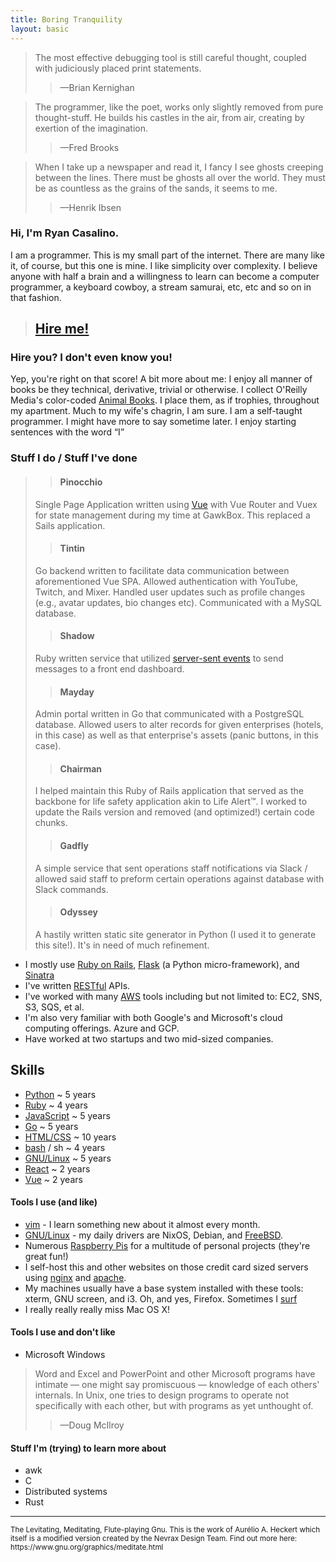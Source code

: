 ```yaml
---
title: Boring Tranquility
layout: basic
---
```


> The most effective debugging tool is still careful thought, coupled with judiciously placed print statements. 
>
>> <span>&mdash;</span>Brian Kernighan

> The programmer, like the poet, works only slightly removed from pure thought-stuff. He builds his castles in the air, from air, creating by exertion of the imagination.
>
>> <span>&mdash;</span>Fred Brooks

> When I take up a newspaper and read it, I fancy I see ghosts creeping between the lines. There must be ghosts all over the world. They must be as countless as the grains of the sands, it seems to me.
>> <span>&mdash;</span>Henrik Ibsen

### Hi, I'm Ryan Casalino. 
I am a programmer. This is my small part of the internet. There are many like it, of course, but this one is mine. I like simplicity over complexity. I believe anyone with half a brain and a willingness to learn can become a computer programmer, a keyboard cowboy, a stream samurai, etc, etc and so on in that fashion.

> ## [Hire me!](mailto:jobs@boringtranquility.io)

### Hire you? I don't even know you!
Yep, you're right on that score!
A bit more about me:
I enjoy all manner of books be they technical, derivative, trivial or otherwise. 
I collect O'Reilly Media's color-coded [Animal Books](https://en.wikipedia.org/wiki/O%27Reilly_Media#/media/File:ACM_OReilly-Rainbow-large-flash.jpg). I place them, as if trophies, throughout my apartment. Much to my wife's chagrin, I am sure.
I am a self-taught programmer. I might have more to say sometime later. 
I enjoy starting sentences with the word <span>&OpenCurlyDoubleQuote;</span>I<span>&CloseCurlyDoubleQuote;</span>

### Stuff I do / Stuff I've done
>> #### Pinocchio
>
> Single Page Application written using [Vue](https://vuejs.org/) with Vue Router and Vuex for state management during my time at GawkBox. This replaced a Sails application.
>> #### Tintin
>
> Go backend written to facilitate data communication between aforementioned Vue SPA. Allowed authentication with YouTube, Twitch, and Mixer. Handled user updates such as profile changes (e.g., avatar updates, bio changes etc). Communicated with a MySQL database.
>
>> #### Shadow 
>
> Ruby written service that utilized [server-sent events](https://developer.mozilla.org/en-US/docs/Web/API/Server-sent_events/Using_server-sent_events) to send messages to a front end dashboard.
>
>> #### Mayday
>
> Admin portal written in Go that communicated with a PostgreSQL database. Allowed users to alter records for given enterprises (hotels, in this case) as well as that enterprise's assets (panic buttons, in this case).
>
>> #### Chairman
>
> I helped maintain this Ruby of Rails application that served as the backbone for life safety application akin to Life Alert<span>&TRADE;</span>. I worked to update the Rails version and removed (and optimized!) certain code chunks.
>
>> #### Gadfly
>
> A simple service that sent operations staff notifications via Slack / allowed said staff to preform certain operations against database with Slack commands. 
>
>> #### Odyssey
>
> A hastily written static site generator in Python (I used it to generate this site!). It's in need of much refinement.

- I mostly use [Ruby on Rails](https://rubyonrails.org/), [Flask](https://flask.palletsprojects.com/en/1.1.x/) (a Python micro-framework), and [Sinatra](http://sinatrarb.com/)
- I've written [RESTful](https://www.ics.uci.edu/~fielding/pubs/dissertation/top.htm) APIs.
- I've worked with many [AWS](https://upload.wikimedia.org/wikipedia/commons/c/c1/BSoD_in_Windows_1.0.png) tools including but not limited to: EC2, SNS, S3, SQS, et al.
- I'm also very familiar with both Google's and Microsoft's cloud computing offerings. Azure and GCP.
- Have worked at two startups and two mid-sized companies. 

<!-- <img id="penguin" alt="https://www.mariowiki.com/Penguin" src="/static/super_mario_64_panguin.gif"> -->
 
## Skills
* [Python](https://www.python.org/) ~ 5 years
* [Ruby](https://www.ruby-lang.org/en/) ~ 4 years
* [JavaScript](https://www.ecma-international.org/) ~ 5 years
* [Go](https://golang.org/) ~ 5 years
* [HTML/CSS](https://www.w3.org/) ~ 10 years
* [bash](https://www.gnu.org/software/bash/) / sh ~ 4 years
* [GNU/Linux](https://www.gnu.org/) ~ 5 years
* [React](https://reactjs.org/) ~ 2 years
* [Vue](https://vuejs.org/) ~ 2 years

#### Tools I use (and like)

- [vim](https://www.vim.org/) - I learn something new about it almost every month.
- [GNU/Linux](https://www.gnu.org/) - my daily drivers are NixOS, Debian, and [FreeBSD](https://www.freebsd.org/).
- Numerous [Raspberry Pis](https://www.raspberrypi.org/) for a multitude of personal projects (they're great fun!)
- I self-host this and other websites on those credit card sized servers using [nginx](https://nginx.org/) and [apache](https://www.apache.org/).
- My machines usually have a base system installed with these tools: xterm, GNU screen, and i3. Oh, and yes, Firefox. Sometimes I [surf](https://surf.suckless.org/)
- I really really really miss Mac OS X!

#### Tools I use and don't like
- Microsoft Windows
> Word and Excel and PowerPoint and other Microsoft programs have intimate — one might say promiscuous — knowledge of each others' internals. In Unix, one tries to design programs to operate not specifically with each other, but with programs as yet unthought of.
>
>> <span>&mdash;</span>Doug McIlroy

#### Stuff I'm (trying) to learn more about
- awk
- C
- Distributed systems
- Rust

<hr>
<footer>
<small>The Levitating, Meditating, Flute-playing Gnu. This is the work of Aurélio A. Heckert which itself is a modified version created by the Nevrax Design Team.
Find out more here: https://www.gnu.org/graphics/meditate.html</small>
</footer>
